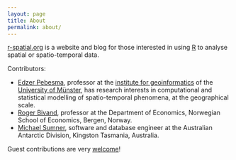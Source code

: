 ```yaml
---
layout: page
title: About
permalink: about/
---
```

[r-spatial.org](http://r-spatial.org/) is a website and blog for
those interested in using [R](http://www.r-project.org/) to analyse
spatial or spatio-temporal data.

Contributors:

* [Edzer Pebesma](http://www.uni-muenster.de/Geoinformatics/institute/staff/index.php/119/Edzer_Pebesma), professor at the [institute for geoinformatics](http://ifgi.uni-muenster.de/en) of the [University of Münster](http://www.uni-muenster.de/en/), has research interests in computational and statistical modelling of spatio-temporal phenomena, at the geographical scale.
* [Roger Bivand](https://www.nhh.no/en/research-faculty/department-of-economics/sam/cv/bivand--roger-s.aspx), professor at the Department of Economics, Norwegian School of Economics, Bergen, Norway. 
* [Michael Sumner](https://github.com/mdsumner), software and database engineer at the Australian Antarctic Division, Kingston Tasmania, Australia.

Guest contributions are very [welcome](https://github.com/edzer/r-spatial/)!
